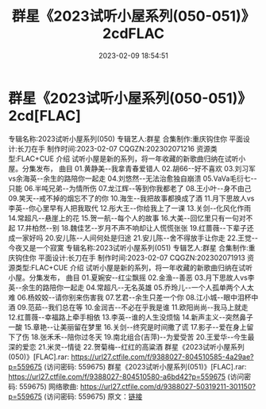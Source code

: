 ﻿---
title: 群星《2023试听小屋系列(050-051)》2cdFLAC
date: 2023-02-09 18:54:51
categories: APE、FLAC、MP3
tags: 华语中文
---
# 群星《2023试听小屋系列(050-051)》2cd[FLAC]

专辑名称:2023试听小屋系列(050)
专辑艺人:群星
合集制作:重庆钩住你
平面设计:长刀在手
制作时间:2023-02-07
CQGZN:202302071216
资源类型:FLAC+CUE
介绍
试听小屋是新的系列，将一年收藏的新歌曲归纳在试听小屋。分集发布，
曲目
01.黄静美--我拿青春爱错人
02.胡66--好不喜欢
03.刘习军vs余海英--余生的路陪你一起走
04.刘悠然--无法治愈独自崩溃
05.VaVa毛衍七--只能
06.半吨兄弟--为情所伤
07.龙江辉--等到你我都老了
08.王小叶--身不由己
09.笑天--戒不掉的烟忘不了的你
10.海生--我把故事都换成了酒
11.月下思故人vs李英--你心里早有人把我取代
12.彤大王--你给我上了一课
13.关剑--化风化作雨
14.常超凡--悬崖上的花
15.贺一航--每个人的故事
16.大美--回忆里只有一句对不起
17.井柏然--别
18.魏佳艺--岁月不声不响却让人慌慌张张
19.红蔷薇--下辈子还成一家好吗
20.安儿陈--人间何处是归途
21.安儿陈--舍不得放手让你走
22.王觉--今夜又是一个寂寞
专辑名称:2023试听小屋系列(051)
专辑艺人:群星
合集制作:重庆钩住你
平面设计:长刀在手
制作时间:2023-02-07
CQGZN:202302071913
资源类型:FLAC+CUE
介绍
试听小屋是新的系列，将一年收藏的新歌曲归纳在试听小屋。分集发布，
曲目
01.夏婉安--红尘飘摇
02.金渔--善恶
03.月下思故人vs李英--余生的路陪你一起走
04.常超凡--无名英雄
05.乔玲儿--一个人孤单两个人太难
06.杨姣姣--请你别来伤害我
07.艺君--余生只差一个你
08.江小城--眼中泪杯中酒
09.范茹--我们总在等
10.金润吉--不必在乎我是谁
11.欧阳尚尚--我马上就走
12.红蔷薇--幸福路上牵手相依
13.李英--谁的人生没烦恼
14.新声主义--突然鼻子一酸
15.章艳--让美丽留在梦里
16.关剑--终究是时间撒了谎
17.影子--爱在身上留下了伤
18.张禾禾--陪你过冬天
19.南北组合(吉萍)--为爱受苦
20.王爱华--今生最深的爱恋
21.米灵--情徒
22.贺菊梅--红红的高粱酒
群星《2023试听小屋系列(050)》[FLAC].rar: https://url27.ctfile.com/f/9388027-804510585-4a29ae?p=559675
(访问密码: 559675)
群星《2023试听小屋系列(051)》[FLAC].rar: https://url27.ctfile.com/f/9388027-804510580-a6bd42?p=559675
(访问密码: 559675)
网络歌曲: https://url27.ctfile.com/d/9388027-50319211-301150?p=559675
(访问密码: 559675)
原文：[链接](https://blog.sina.com.cn/s/blog_1647c7e76010310s0.html)